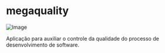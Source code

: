megaquality
===========

![Image](https://rawgit.com/brunomrpx/megaquality/master/static/images/logo-megaquality.svg)

Aplicação para auxiliar o controle da qualidade do processo de desenvolvimento de software.
